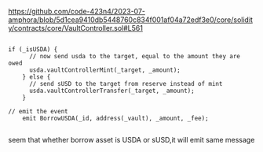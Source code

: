 https://github.com/code-423n4/2023-07-amphora/blob/5d1cea9410db5448760c834f001af04a72edf3e0/core/solidity/contracts/core/VaultController.sol#L561


```solidity
    
if (_isUSDA) {
      // now send usda to the target, equal to the amount they are owed
      usda.vaultControllerMint(_target, _amount);
    } else {
      // send sUSD to the target from reserve instead of mint
      usda.vaultControllerTransfer(_target, _amount);
    }

// emit the event
    emit BorrowUSDA(_id, address(_vault), _amount, _fee);


```

seem that whether borrow asset is USDA or sUSD,it will emit same message